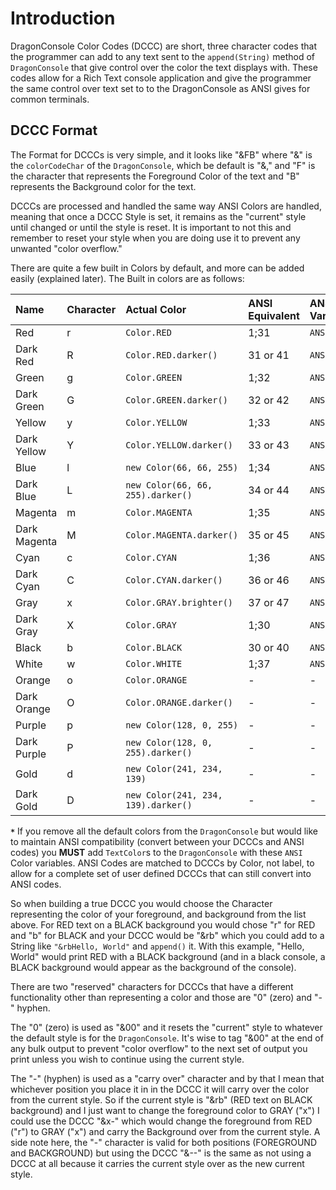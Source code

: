 # Introduction #

DragonConsole Color Codes (DCCC) are short, three character codes that the programmer can add to any text sent to the `append(String)` method of `DragonConsole` that give control over the color the text displays with. These codes allow for a Rich Text console application and give the programmer the same control over text set to to the DragonConsole as ANSI gives for common terminals.

## DCCC Format ##

The Format for DCCCs is very simple, and it looks like "&FB" where "&" is the `colorCodeChar` of the `DragonConsole`, which be default is "&," and "F" is the character that represents the Foreground Color of the text and "B" represents the Background color for the text.

DCCCs are processed and handled the same way ANSI Colors are handled, meaning that once a DCCC Style is set, it remains as the "current" style until changed or until the style is reset. It is important to not this and remember to reset your style when you are doing use it to prevent any unwanted "color overflow."

There are quite a few built in Colors by default, and more can be added easily (explained later). The Built in colors are as follows:

| **Name** | **Character** | **Actual Color** | **ANSI Equivalent** | **ANSI Class Variable`*`**|
|:---------|:--------------|:-----------------|:--------------------|:--------------------------|
| Red      | r             | `Color.RED`      | 1;31                | `ANSI.INTENSE_RED`        |
| Dark Red | R             | `Color.RED.darker()` | 31 or 41            | `ANSI.RED`                |
| Green    | g             | `Color.GREEN`    | 1;32                | `ANSI.INTENSE_GREEN`      |
| Dark Green | G             | `Color.GREEN.darker()` | 32 or 42            | `ANSI.GREEN`              |
| Yellow   | y             | `Color.YELLOW`   | 1;33                | `ANSI.INTENSE_YELLOW`     |
| Dark Yellow | Y             | `Color.YELLOW.darker()` | 33 or 43            |`ANSI.YELLOW`              |
| Blue     | l             | `new Color(66, 66, 255)` | 1;34                | `ANSI.INTENSE_BLUE`       |
| Dark Blue | L             | `new Color(66, 66, 255).darker()` | 34 or 44            |`ANSI.BLUE`                |
| Magenta  | m             | `Color.MAGENTA`  | 1;35                | `ANSI.INTENSE_MAGENTA`    |
| Dark Magenta | M             | `Color.MAGENTA.darker()` | 35 or 45            | `ANSI.MAGENTA`            |
| Cyan     | c             | `Color.CYAN`     | 1;36                | `ANSI.INTENSE_CYAN`       |
| Dark Cyan | C             | `Color.CYAN.darker()` | 36 or 46            |`ANSI.CYAN`                |
| Gray     | x             | `Color.GRAY.brighter()` |  37 or 47           | `ANSI.WHITE`              |
| Dark Gray | X             | `Color.GRAY`     | 1;30                | `ANSI.INTENSE_BLACK`      |
| Black    | b             | `Color.BLACK`    | 30 or 40            |`ANSI.BLACK`               |
| White    | w             | `Color.WHITE`    | 1;37                | `ANSI.INTENSE_WHITE`      |
| Orange   | o             | `Color.ORANGE`   | -                   | -                         |
| Dark Orange | O             | `Color.ORANGE.darker()` | -                   | -                         |
| Purple   | p             | `new Color(128, 0, 255)` | -                   | -                         |
| Dark Purple | P             | `new Color(128, 0, 255).darker()` | -                   | -                         |
| Gold     | d             | `new Color(241, 234, 139)` | -                   | -                         |
| Dark Gold | D             | `new Color(241, 234, 139).darker()` | -                   | -                         |

**`*`** If you remove all the default colors from the `DragonConsole` but would like to maintain ANSI compatibility (convert between your DCCCs and ANSI codes) you **MUST** add `TextColor`s to the `DragonConsole` with these `ANSI` Color variables. ANSI Codes are matched to DCCCs by Color, not label, to allow for a complete set of user defined DCCCs that can still convert into ANSI codes.

So when building a true DCCC you would choose the Character representing the color of your foreground, and background from the list above. For RED text on a BLACK background you would chose "r" for RED and "b" for BLACK and your DCCC would be "&rb" which you could add to a String like `"&rbHello, World"` and `append()` it. With this example, "Hello, World" would print RED with a BLACK background (and in a black console, a BLACK background would appear as the background of the console).

There are two "reserved" characters for DCCCs that have a different functionality other than representing a color and those are "0" (zero) and "-" hyphen.

The "0" (zero) is used as "&00" and it resets the "current" style to whatever the default style is for the `DragonConsole`. It's wise to tag "&00" at the end of any bulk output to prevent "color overflow" to the next set of output you print unless you wish to continue using the current style.

The "-" (hyphen) is used as a "carry over" character and by that I mean that whichever position you place it in in the DCCC it will carry over the color from the current style. So if the current style is "&rb" (RED text on BLACK background) and I just want to change the foreground color to GRAY ("x") I could use the DCCC "&x-" which would change the foreground from RED ("r") to GRAY ("x") and carry the Background over from the current style. A side note here, the "-" character is valid for both positions (FOREGROUND and BACKGROUND) but using the DCCC "&--" is the same as not using a DCCC at all because it carries the current style over as the new current style.